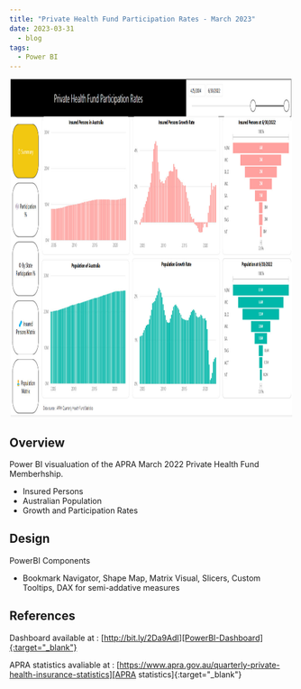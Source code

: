 ```yaml
---
title: "Private Health Fund Participation Rates - March 2023"
date: 2023-03-31
  - blog
tags:
  - Power BI
---
```


<p style="text-align:center;"><img src="/assets/images/Private_Health_Fund_Participation_Rates.jpg" alt="Image of Dashboard" width="500" height="600"></p>

<h2>Overview</h2>

Power BI visualuation of the APRA March 2022 Private Health Fund Memberhship.
- Insured Persons
- Australian Population
- Growth and Participation Rates

<h2>Design</h2>

PowerBI Components
- Bookmark Navigator, Shape Map, Matrix Visual, Slicers, Custom Tooltips, DAX for semi-addative measures

<h2>References</h2>

Dashboard available at : [http://bit.ly/2Da9AdI][PowerBI-Dashboard]{:target="_blank"}

APRA statistics avaliable at : [https://www.apra.gov.au/quarterly-private-health-insurance-statistics][APRA statistics]{:target="_blank"}


[PowerBI-Dashboard]: http://bit.ly/2Da9AdI
[APRA statistics]: https://www.apra.gov.au/quarterly-private-health-insurance-statistics

